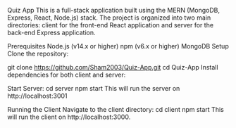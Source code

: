 Quiz App
This is a full-stack application built using the MERN (MongoDB, Express, React, Node.js) stack. The project is organized into two main directories: client for the front-end React application and server for the back-end Express application.


Prerequisites
Node.js (v14.x or higher)
npm (v6.x or higher)
MongoDB
Setup
Clone the repository:


git clone https://github.com/Sham2003/Quiz-App.git
cd Quiz-App
Install dependencies for both client and server:

Start Server:
cd server
npm start
This will run the server on http://localhost:3001

Running the Client
Navigate to the client directory:
cd client
npm start
This will run the client on http://localhost:3000.

